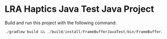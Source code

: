 # LRA Haptics Java Test Java Project

Build and run this project with the following command:
```java
./gradlew build && ./build/install/FrameBufferJavaTest/bin/FrameBufferJavaTest
```
